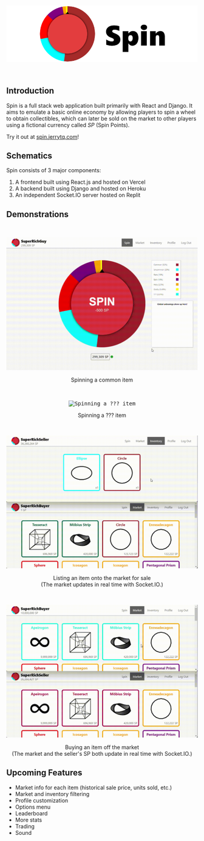 &nbsp;
<p align="center">
  <a href="https://spin.jerrytq.com">
    <picture>
      <source media="(prefers-color-scheme: dark)" srcset="docs/images/logo-darkmode.png">
      <img alt="Logo" src="docs/images/logo-lightmode.png">
    </picture>
  </a>
</p>
&nbsp;

## Introduction
Spin is a full stack web application built primarily with React and Django. It aims to emulate a basic online economy by allowing players to spin a wheel to obtain collectibles, which can later be sold on the market to other players using a fictional currency called *SP* (Spin Points).

Try it out at [spin.jerrytq.com](https://spin.jerrytq.com)!

## Schematics
Spin consists of 3 major components: 
1. A frontend built using React.js and hosted on Vercel
2. A backend built using Django and hosted on Heroku
3. An independent Socket.IO server hosted on Replit

## Demonstrations
&nbsp;
<p align="center">
  <kbd>
    <img alt="Spinning a common item" src="docs/gifs/spinning-common.gif" width="700"/>
  </kbd>
</p>
<p align="center">
  Spinning a common item
</p>
&nbsp;
<p align="center">
  <kbd>
    <img alt="Spinning a ??? item" src="docs/gifs/spinning-tq.gif" width="700"/>
  </kbd>
</p>
<p align="center">
  Spinning a ??? item
</p>
&nbsp;
<p align="center">
  <kbd>
    <img alt="Spinning a ??? item" src="docs/gifs/listing-item.gif" width="700"/>
  </kbd>
</p>
<p align="center">
  Listing an item onto the market for sale<br/>
  (The market updates in real time with Socket.IO.)
</p>
&nbsp;
<p align="center">
  <kbd>
    <img alt="Spinning a ??? item" src="docs/gifs/buying-item.gif" width="700"/>
  </kbd>
</p>
<p align="center">
  Buying an item off the market<br/>
  (The market and the seller's SP both update in real time with Socket.IO.)
</p>

## Upcoming Features
- Market info for each item (historical sale price, units sold, etc.)
- Market and inventory filtering 
- Profile customization 
- Options menu
- Leaderboard 
- More stats
- Trading
- Sound
